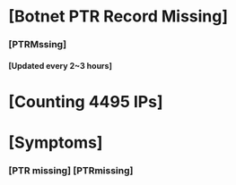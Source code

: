 # [Botnet PTR Record Missing]
### [PTRMssing]
#### [Updated every 2~3 hours]

# [Counting 4495 IPs]

# [Symptoms] 
###   [PTR missing] [PTRmissing]
